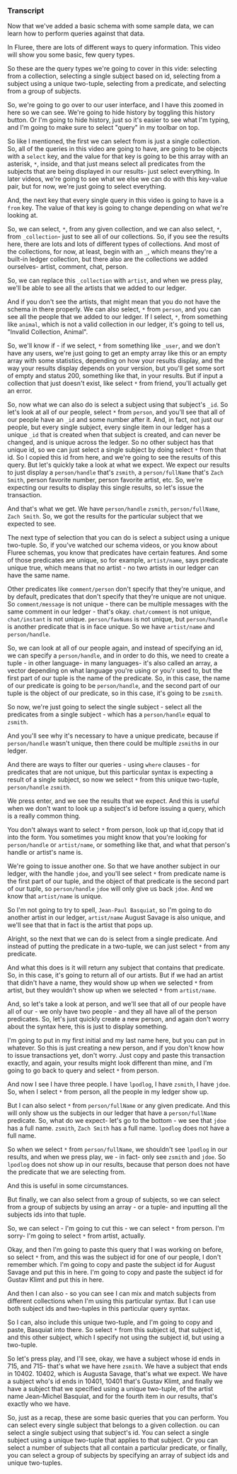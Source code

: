 ### Transcript

Now that we've added a basic schema with some sample data, we can learn how to perform queries against that data. 

In Fluree, there are lots of different ways to query information. This video will show you some basic, few query types.

So these are the query types we're going to cover in this vide: selecting from a collection, selecting a single subject based on id, selecting from a subject using a unique two-tuple, selecting from a predicate, and selecting from a group of subjects. 

So, we're going to go over to our user interface, and I have this zoomed in here so we can see. We're going to hide history by toggling this history button. Or I'm going to hide history, just so it's easier to see what I'm typing, and I'm going to make sure to select "query" in my toolbar on top.

So like I mentioned, the first we can select from is just a single collection. So, all of the queries in this video are going to have, are going to be objects with a `select` key, and the value for that key is going to be this array with an asterisk, `*`, inside, and that just means select all predicates from the subjects that are being displayed in our results- just select everything. In later videos, we're going to see what we else we can do with this key-value pair, but for now, we're just going to select everything. 

And, the next key that every single query in this video is going to have is a `from` key. The value of that key is going to change depending on what we're looking at.

So, we can select, `*`, from any given collection, and we can also select, `*`, from `_collection`- just to see all of our collections. So, if you see the results here, there are lots and lots of different types of collections. And most of the collections, for now, at least, begin with an `_`, which means they're a built-in ledger collection, but there also are the collections we added ourselves- artist, comment, chat, person.

So, we can replace this `_collection` with `artist`, and when we press play, we'll be able to see all the artists that we added to our ledger. 

And if you don't see the artists, that might mean that you do not have the schema in there properly. We can also select, `*` from `person`, and you can see all the people that we added to our ledger. If I select, `*`, from something like `animal`, which is not a valid collection in our ledger, it's going to tell us, "Invalid Collection, Animal". 

So, we'll know if - if we select, `*` from something like `_user`, and we don't have any users, we're just going to get an empty array like this or an empty array with some statistics, depending on how your results display, and the way your results display depends on your version, but you'll get some sort of empty and status 200, something like that, in your results. But if input a collection that just doesn't exist, like select `*` from friend, you'll actually get an error. 

So, now what we can also do is select a subject using that subject's `_id`. So let's look at all of our people, select `*` from `person`, and you'll see that all of our people have an `_id` and some number after it. And, in fact, not just our people, but every single subject, every single item in our ledger has a unique `_id` that is created when that subject is created, and can never be changed, and is unique across the ledger. So no other subject has that unique id, so we can just select a single subject by doing select `*` from that id. So I copied this id from here, and we're going to see the results of this query. But let's quickly take a look at what we expect. We expect our results to just display a `person/handle` that's `zsmith`, a `person/fullName` that's `Zach Smith`, person favorite number, person favorite artist, etc. So, we're expecting our results to display this single results, so let's issue the transaction.

And that's what we get. We have `person/handle` `zsmith`, `person/fullName`, `Zach Smith`. So, we got the results for the particular subject that we expected to see. 

The next type of selection that you can do is select a subject using a unique two-tuple. So, if you've watched our schema videos, or you know about Fluree schemas, you know that predicates have certain features. And some of those predicates are unique, so for example, `artist/name`, says predicate unique true, which means that no artist - no two artists in our ledger can have the same name. 

Other predicates like `comment/person` don't specify that they're unique, and by default, predicates that don't specify that they're unique are not unique. So `comment/message` is not unique - there can be multiple messages with the same comment in our ledger - that's okay. `chat/comment` is not unique, `chat/instant` is not unique. `person/favNums` is not unique, but `person/handle` is another predicate that is in face unique. So we have `artist/name` and `person/handle`. 

So, we can look at all of our people again, and instead of specifying an id, we can specify a `person/handle`, and in order to do this, we need to create a tuple - in other language- in many languages- it's also called an array, a vector depending on what language you're using or you'r used to, but the first part of our tuple is the name of the predicate. So, in this case, the name of our predicate is going to be `person/handle`, and the second part of our tuple is the object of our predicate, so in this case, it's going to be `zsmith`. 

So now, we're just going to select the single subject - select all the predicates from a single subject - which has a `person/handle` equal to `zsmith`.

And you'll see why it's necessary to have a unique predicate, because if `person/handle` wasn't unique, then there could be multiple `zsmith`s in our ledger.  

And there are ways to filter our queries - using `where` clauses - for predicates that are not unique, but this particular syntax is expecting a result of a single subject, so now we select `*` from this unique two-tuple, `person/handle` `zsmith`. 

We press enter, and we see the results that we expect. And this is useful when we don't want to look up a subject's id before issuing a query, which is a really common thing. 

You don't always want to select `*` from person, look up that id,copy that id into the form. You sometimes you might know that you're looking for `person/handle` or `artist/name`, or something like that, and what that person's handle or artist's name is. 

We're going to issue another one. So that we have another subject in our ledger, with the handle `jdoe`, and you'll see select `*` from predicate name is the first part of our tuple, and the object of that predicate is the second part of our tuple, so `person/handle` `jdoe` will only give us back `jdoe`. And we know that `artist/name` is unique. 

So I'm not going to try to spell, `Jean-Paul Basquiat`, so I'm going to do another artist in our ledger, `artist/name` August Savage is also unique, and we'll see that that in fact is the artist that pops up. 

Alright, so the next that we can do is select from a single predicate. And instead of putting the predicate in a two-tuple, we can just select `*` from any predicate. 

And what this does is it will return any subject that contains that predicate. So, in this case, it's going to return all of our artists. But if we had an artist that didn't have a name, they would show up when we selected `*` from artist, but they wouldn't show up when we selected `*` from `artist/name`. 

And, so let's take a look at person, and we'll see that all of our people have all of our - we only have two people - and they all have all of the person predicates. So, let's just quickly create a new person, and again don't worry about the syntax here, this is just to display something. 

I'm going to put in my first initial and my last name here, but you can put in whatever. So this is just creating a new person, and if you don't know how to issue transactions yet, don't worry. Just copy and paste this transaction exactly, and again, your results might look different than mine, and I'm going to go back to query and select `*` from person. 

And now I see I have three people. I have `lpodlog`, I have `zsmith`, I have `jdoe`. So, when I select `*` from person, all the people in my ledger show up.

But I can also select `*` from `person/fullName` or any given predicate. And this will only show us the subjects in our ledger that have a `person/fullName` predicate. So, what do we expect- let's go to the bottom - we see that `jdoe` has a full name. `zsmith`, `Zach Smith` has a full name. `lpodlog` does not have a full name.

So when we select `*` from `person/fullName`, we shouldn't see `lpodlog` in our results, and when we press play, we - in fact- only see `zsmith` and `jdoe`. So `lpodlog` does not show up in our results, because that person does not have the predicate that we are selecting from. 

And this is useful in some circumstances. 

But finally, we can also select from a group of subjects, so we can select from a group of subjects by using an array - or a tuple- and inputting all the subjects ids into that tuple. 

So, we can select - I'm going to cut this - we can select `*` from person. I'm sorry- I'm going to select `*` from artist, actually. 

Okay, and then I'm going to paste this query that I was working on before, so select `*` from, and this was the subject id for one of our people, I don't remember which. I'm going to copy and paste the subject id for August Savage and put this in here. I'm going to copy and paste the subject id for Gustav Klimt and put this in here. 

And then I can also - so you can see I can mix and match subjects from different collections when I'm using this particular syntax. But I can use both subject ids and two-tuples in this particular query syntax. 

So I can, also include this unique two-tuple, and I'm going to copy and paste, Basquiat into there. So select `*` from this subject id, that subject id, and this other subject, which I specify not using the subject id, but using a two-tuple. 

So let's press play, and I'll see, okay, we have a subject whose id ends in 715, and 715- that's what we have here `zsmith`. We have a subject that ends in 10402. 10402, which is Augusta Savage, that's what we expect. We have a subject who's id ends in 10401, 10401 that's Gustav Klimt, and finally we have a subject that we specified using a unique two-tuple, of the artist name Jean-Michel Basquiat, and for the fourth item in our results, that's exactly who we have. 

So, just as a recap, these are some basic queries that you can perform. You can select every single subject that belongs to a given collection. ou can select a single subject using that subject's id. You can select a single subject using a unique two-tuple that applies to that subject. Or you can select a number of subjects that all contain a particular predicate, or finally, you can select a group of subjects by specifying an array of subject ids and unique two-tuples.
